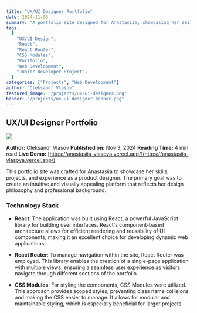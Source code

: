 ```yaml
---
title: "UX/UI Designer Portfolio"
date: 2024-11-03
summary: "A portfolio site designed for Anastasiia, showcasing her skills, projects, and experiences as a product designer."
tags:
  [
    "UX/UI Design",
    "React",
    "React Router",
    "CSS Modules",
    "Portfolio",
    "Web Development",
    "Junior Developer Project",
  ]
categories: ["Projects", "Web Development"]
author: "Oleksandr Vlasov"
featured_image: "/projects/ux-ui-designer.png"
banner: "/projects/ux-ui-designer-banner.png"
---
```


## UX/UI Designer Portfolio

![](/projects/ux-ui.png)

**Author:** Oleksandr Vlasov
**Published on:** Nov 3, 2024
**Reading Time:** 4 min read
**Live Demo:** [https://anastasiia-vlasova.vercel.app/](https://anastasiia-vlasova.vercel.app/)

This portfolio site was crafted for Anastasiia to showcase her skills, projects, and experience as a product designer. The primary goal was to create an intuitive and visually appealing platform that reflects her design philosophy and professional background.

### Technology Stack

- **React**: The application was built using React, a powerful JavaScript library for building user interfaces. React's component-based architecture allows for efficient rendering and reusability of UI components, making it an excellent choice for developing dynamic web applications.

- **React Router**: To manage navigation within the site, React Router was employed. This library enables the creation of a single-page application with multiple views, ensuring a seamless user experience as visitors navigate through different sections of the portfolio.

- **CSS Modules**: For styling the components, CSS Modules were utilized. This approach provides scoped styles, preventing class name collisions and making the CSS easier to manage. It allows for modular and maintainable styling, which is especially beneficial for larger projects.
